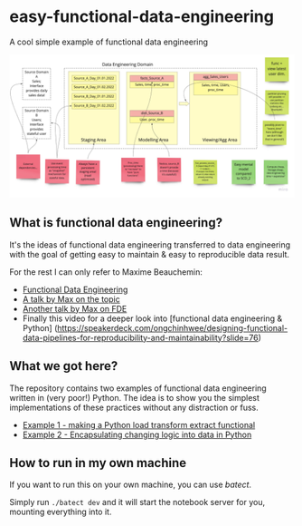# easy-functional-data-engineering
A cool simple example of functional data engineering

![Functional Data Warehousing Example 4](Functional_Data_Warehousing.jpg)

## What is functional data engineering?
It's the ideas of functional data engineering transferred to data engineering
with the goal of getting easy to maintain & easy to reproducible data result.

For the rest I can only refer to Maxime Beauchemin:
- [Functional Data Engineering](https://maximebeauchemin.medium.com/functional-data-engineering-a-modern-paradigm-for-batch-data-processing-2327ec32c42a)
- [A talk by Max on the topic](https://www.youtube.com/watch?v=4Spo2QRTz1k)
- [Another talk by Max on FDE](https://www.youtube.com/watch?v=shW8iQedAXA)
- Finally this video for a deeper look into [functional data engineering & Python] 
(https://speakerdeck.com/ongchinhwee/designing-functional-data-pipelines-for-reproducibility-and-maintainability?slide=76)

## What we got here?
The repository contains two examples of functional data engineering written 
in (very poor!) Python. The idea is to show you the simplest implementations
of these practices without any distraction or fuss. 

- [Example 1 - making a Python load transform extract functional](Example_1.ipynb)
- [Example 2 - Encapsulating changing logic into data in Python](Example_2.ipynb)

## How to run in my own machine
If you want to run this on your own machine, you can use *batect*.

Simply run ```./batect dev``` and it will start the notebook server 
for you, mounting everything into it.
